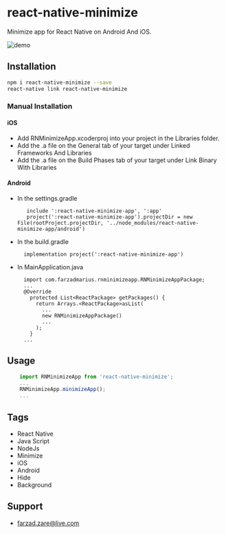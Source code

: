 # react-native-minimize
Minimize app for React Native on Android And iOS.

![demo](http://elenor.ir/MyFiles/MinimizeApp.gif)

## Installation

```bash
npm i react-native-minimize --save
react-native link react-native-minimize
```

### Manual Installation

#### iOS
* Add RNMinimizeApp.xcoderproj into your project in the Libraries folder.
* Add the .a file on the General tab of your target under Linked Frameworks And Libraries
* Add the .a file on the Build Phases tab of your target under Link Binary With Libraries 
#### Android
* In the settings.gradle
  ```	
     include ':react-native-minimize-app', ':app'
     project(':react-native-minimize-app').projectDir = new File(rootProject.projectDir, '../node_modules/react-native-minimize-app/android')
  ```
* In the build.gradle
  ```
    implementation project(':react-native-minimize-app')
  ```
* In MainApplication.java
  ```
    import com.farzadmarius.rnminimizeapp.RNMinimizeAppPackage;
    ...
    @Override
      protected List<ReactPackage> getPackages() {
        return Arrays.<ReactPackage>asList(
          ...
          new RNMinimizeAppPackage()
          ...
        );
      }
    ...
  ```
  
## Usage		
```javascript
    import RNMinimizeApp from 'react-native-minimize';
    ...
    RNMinimizeApp.minimizeApp();
    ...
```

## Tags

* React Native
* Java Script
* NodeJs
* Minimize
* iOS
* Android
* Hide
* Background

## Support
* farzad.zare@live.com